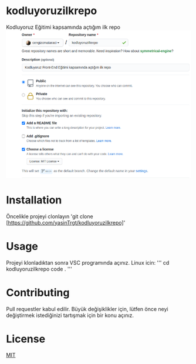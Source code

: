 # kodluyoruzilkrepo
Kodluyoruz Eğitimi kapsamında açtığım ilk repo
![](https://raw.githubusercontent.com/Kodluyoruz/taskforce/main/git/odev1/figures/github.png)


# Installation
 Öncelikle projeyi clonlayın
 'git clone [https://github.com/yasinTrgt/kodluyoruzilkrepo]'

# Usage
 Projeyi klonladıktan sonra VSC programında açınız.
 Linux icin:
 '''
 cd kodluyoruzilkrepo
 code .
 '''

# Contributing
 Pull requestler kabul edilir. Büyük değişiklikler için, lütfen önce neyi değiştirmek istediğinizi tartışmak için bir konu açınız.

# License
[MIT](https://choosealicense.com/licenses/mit/)